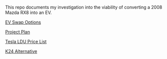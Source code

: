 This repo documents my investigation into the viability of converting a 2008 Mazda RX8 into an EV.

[EV Swap Options](/BlogArticles/EVSwapOptions.md)


[Project Plan](/BlogArticles/ProjectPlan.md)

[Tesla LDU Price List](/BlogArticles/TeslaLDUSwapPriceList.md)

[K24 Alternative](/BlogArticles/K24SwapPriceList.md)


